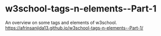 # w3school-tags-n-elements--Part-1
An overview on some  tags and elements of w3school.
https://afrinsanjida13.github.io/w3school-tags-n-elements--Part-1/
